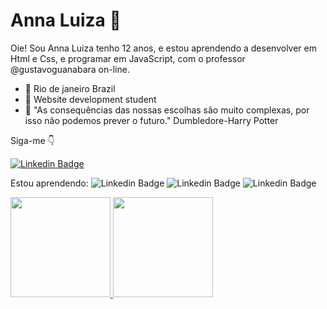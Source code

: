 # Anna Luiza 👋
Oie! Sou Anna Luiza tenho 12 anos, e estou aprendendo a desenvolver em Html e Css, e programar em JavaScript, com o professor @gustavoguanabara on-line.


- 📌 Rio de janeiro Brazil
- 📌 Website development student
- 🌈 "As consequências das nossas escolhas são muito complexas, por isso não podemos prever o futuro." Dumbledore-Harry Potter

Siga-me 👇

[![Linkedin Badge](https://img.shields.io/badge/-Anna%20Luiza-pink?style=flat-square&logo=Instagram&logoColor=white&link=Instagram.com/)](https://Instagram.com/)


Estou aprendendo: ![Linkedin Badge](https://img.shields.io/badge/-HTML5-yellow?style=flat-square&logo=Html5&logoColor=white) ![Linkedin Badge](https://img.shields.io/badge/-CSS3-blue?style=flat-square&logo=CSS3&logoColor=white) ![Linkedin Badge](https://img.shields.io/badge/-JavaScript-orange?style=flat-square&logo=JavaScript&logoColor=white)

 <div style="display: "flex" ">
  <a href="https://github.com/annaluizacamara">
  <img height="160em" src="https://github-readme-stats.vercel.app/api?username=annaluizacamara&show_icons=true&theme=jolly"/>
  <img height="160em" src="https://github-readme-stats.vercel.app/api/top-langs/?username=annaluiza19&layout=compact&langs_count=7&theme=jolly"/>
</div>
